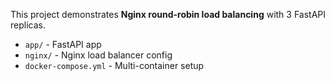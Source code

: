 This project demonstrates **Nginx round-robin load balancing** with 3 FastAPI replicas.

- `app/` - FastAPI app
- `nginx/` - Nginx load balancer config
- `docker-compose.yml` - Multi-container setup
